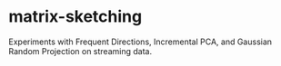 # matrix-sketching
Experiments with Frequent Directions, Incremental PCA, and Gaussian Random Projection on streaming data.
